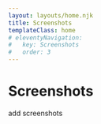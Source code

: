 ```yaml
---
layout: layouts/home.njk
title: Screenshots
templateClass: home
# eleventyNavigation:
#   key: Screenshots
#   order: 3
---
```


# Screenshots

add screenshots